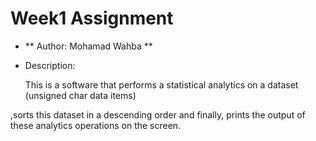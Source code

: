 # Week1 Assignment

- ** Author: Mohamad Wahba **

- Description: 
  
	This is a software that performs a statistical analytics on a dataset (unsigned char data items)

,sorts this dataset in a descending order and finally, prints the output of these analytics operations on the screen.

